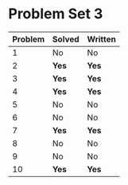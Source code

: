 # Problem Set 3

| Problem | Solved | Written |
|---------|--------|---------|
| 1       |  No    |   No    |
| 2       |**Yes** | **Yes** |
| 3       |  **Yes**   |   **Yes**   |
| 4       |  **Yes**    |   **Yes**    |
| 5       |  No    |   No    |
| 6       |  No    |   No    |
| 7       |  **Yes**   |  **Yes**   |
| 8       |  No    |   No    |
| 9       |  No    |   No    |
| 10      |  **Yes**    |   **Yes**    |
